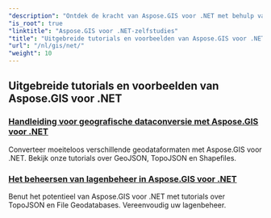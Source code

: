 ```yaml
---
"description": "Ontdek de kracht van Aspose.GIS voor .NET met behulp van uitgebreide tutorials. Beheers GeoData-conversie, geometriecreatie, analyse, lagenbeheer en meer."
"is_root": true
"linktitle": "Aspose.GIS voor .NET-zelfstudies"
"title": "Uitgebreide tutorials en voorbeelden van Aspose.GIS voor .NET"
"url": "/nl/gis/net/"
"weight": 10
---
```


## Uitgebreide tutorials en voorbeelden van Aspose.GIS voor .NET 
### [Handleiding voor geografische dataconversie met Aspose.GIS voor .NET](./guide-to-geo-data-conversion/)
Converteer moeiteloos verschillende geodataformaten met Aspose.GIS voor .NET. Bekijk onze tutorials over GeoJSON, TopoJSON en Shapefiles.
### [Het beheersen van lagenbeheer in Aspose.GIS voor .NET](./mastering-layer-management/)
Benut het potentieel van Aspose.GIS voor .NET met tutorials over TopoJSON en File Geodatabases. Vereenvoudig uw lagenbeheer.